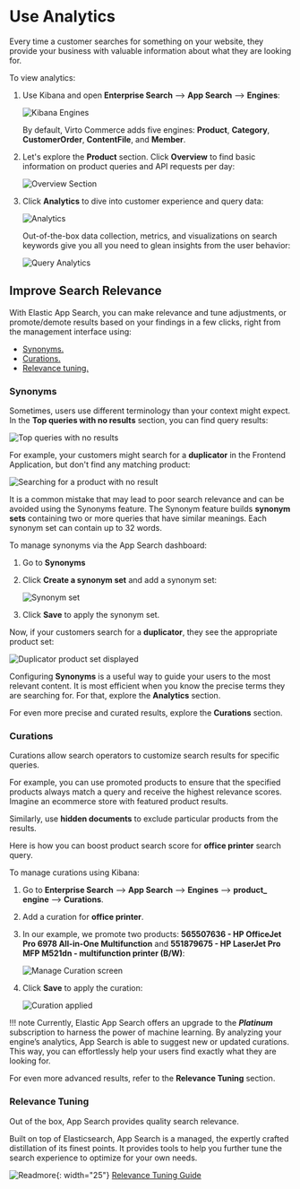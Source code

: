 # Use Analytics

Every time a customer searches for something on your website, they provide your business with valuable information about what they are looking for.

To view analytics:

1. Use Kibana and open  **Enterprise Search**  -->  **App Search**  -->  **Engines**:

	![Kibana Engines](media/kibana-engines.png)

	By default, Virto Commerce adds five engines: **Product**, **Category**, **CustomerOrder**, **ContentFile**, and **Member**.

1. Let's explore the **Product** section. Click **Overview** to find basic information on product queries and API requests per day:

	![Overview Section](media/overview-section.png)

1. Click **Analytics** to dive into customer experience and query data: 

	![Analytics](media/analytics.png)

	Out-of-the-box data collection, metrics, and visualizations on search keywords give you all you need to glean insights from the user behavior:

	![Query Analytics](media/query-analytics.png)

## Improve Search Relevance

With Elastic App Search, you can make relevance and tune adjustments, or promote/demote results based on your findings in a few clicks, right from the management interface using:

*  [Synonyms.](elastic-app-search-overview.md#synonyms)
*  [Curations.](elastic-app-search-overview.md#curations)
*  [Relevance tuning.](elastic-app-search-overview.md#relevance-tuning)

### Synonyms

Sometimes, users use different terminology than your context might expect. In the **Top queries with no results** section, you can find query results:

![Top queries with no results](media/top-queries-no-results.png)

For example, your customers might search for a **duplicator** in the Frontend Application, but don't find any matching product:

![Searching for a product with no result](media/searching-for-duplicator.png)

It is a common mistake that may lead to poor search relevance and can be avoided using the Synonyms feature. The Synonym feature builds  **synonym sets** containing two or more queries that have similar meanings. Each synonym set can contain up to 32 words. 

To manage synonyms via the App Search dashboard:

1. Go to **Synonyms**
1. Click  **Create a synonym set** and add a synonym set:

	![Synonym set](media/synonym-set.png)

1. Click **Save** to apply the synonym set.

Now, if your customers search for a **duplicator**, they see the appropriate product set:

![Duplicator product set displayed](media/duplicator-product-set.png)

Configuring  **Synonyms**  is a useful way to guide your users to the most relevant content. It is most efficient when you know the precise terms they are searching for. For that, explore the **Analytics** section.

For even more precise and curated results, explore the **Curations** section.

### Curations

Curations allow search operators to customize search results for specific queries.

For example, you can use promoted products to ensure that the specified products always match a query and receive the highest relevance scores. Imagine an ecommerce store with featured product results.

Similarly, use **hidden documents** to exclude particular products from the results.

Here is how you can boost product search score for **office printer** search query.

To manage curations using Kibana:

1. Go to  **Enterprise Search** --> **App Search** --> **Engines** --> **product_  engine** --> **Curations**.
1. Add a curation for **office printer**.
1. In our example, we promote two products: **565507636 - HP OfficeJet Pro 6978 All-in-One Multifunction** and **551879675 - HP LaserJet Pro MFP M521dn - multifunction printer (B/W)**:

	![Manage Curation screen](media/manage-curation-screen.png)

1. Click **Save** to apply the curation:

	![Curation applied](media/curation-applied.png)

!!! note
	Currently, Elastic App Search offers an upgrade to the ***Platinum*** subscription to harness the power of machine learning. By analyzing your engine’s analytics, App Search is able to suggest new or updated curations. This way, you can effortlessly help your users find exactly what they are looking for.

For even more advanced results, refer to the **Relevance Tuning** section.

### Relevance Tuning

Out of the box, App Search provides quality search relevance.

Built on top of Elasticsearch, App Search is a managed, the expertly crafted distillation of its finest points. It provides tools to help you further tune the search experience to optimize for your own needs.

![Readmore](media/readmore.png){: width="25"} [Relevance Tuning Guide](https://www.elastic.co/guide/en/app-search/8.3/relevance-tuning-guide.html)
